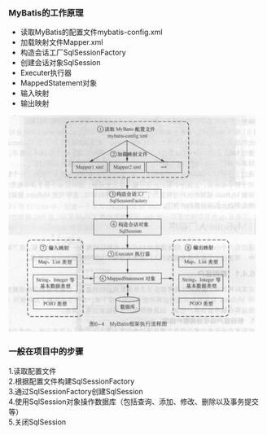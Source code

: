 ### MyBatis的工作原理
+ 读取MyBatis的配置文件mybatis-config.xml
+ 加载映射文件Mapper.xml
+ 构造会话工厂SqlSessionFactory
+ 创建会话对象SqlSession
+ Executer执行器
+ MappedStatement对象
+ 输入映射
+ 输出映射

![MyBatis工作原理](https://github.com/xiaofanxin/image/blob/master/MyBatis%E5%B7%A5%E4%BD%9C%E5%8E%9F%E7%90%86.png?raw=true)

### 一般在项目中的步骤
1.读取配置文件  
2.根据配置文件构建SqlSessionFactory  
3.通过SqlSessionFactory创建SqlSession  
4.使用SqlSession对象操作数据库（包括查询、添加、修改、删除以及事务提交等）  
5.关闭SqlSession



